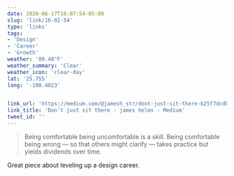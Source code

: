 ```yaml
---
date: 2020-06-17T16:07:54-05:00
slug: 'link/16-02-54'
type: 'links'
tags:
- 'Design'
- 'Career'
- 'Growth'
weather: '89.48°F'
weather_summary: 'Clear'
weather_icon: 'clear-day'
lat: '25.755'
long: '-100.4023'


link_url: 'https://medium.com/@jamesh_str/dont-just-sit-there-b25f7dcdb5af'
link_title: 'Don’t just sit there - james helms - Medium'
tweet_id: ''
---
```

> Being comfortable being uncomfortable is a skill. Being comfortable being wrong — so that others might clarify — takes practice but yields dividends over time. 

Great piece about leveling up a design career.   